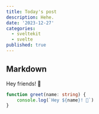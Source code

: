 ```yaml
---
title: Today's post
description: Hehe.
date: '2023-12-27'
categories:
  - sveltekit
  - svelte
published: true
---
```



## Markdown

Hey friends! 👋

```ts
function greet(name: string) {
	console.log(`Hey ${name}! 👋`)
}
```
